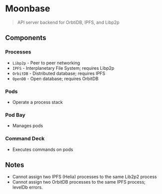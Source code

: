 # Moonbase

> API server backend for OrbtiDB, IPFS, and Libp2p

## Components

### Processes
- `Libp2p` - Peer to peer networking
- `IPFS` - Interplanetary File System; requires Libp2p
- `OrbitDB` - Distributed database; requires IPFS
- `OpenDB` - Open database; requires OrbitDB

### Pods
- Operate a process stack

### Pod Bay
- Manages pods

### Command Deck
- Executes commands on pods

## Notes
- Cannot assign two IPFS (Helia) processes to the same Lib2p2 process
- Cannot assign two OrbitDB processes to the same IPFS process; levelDb errors.
